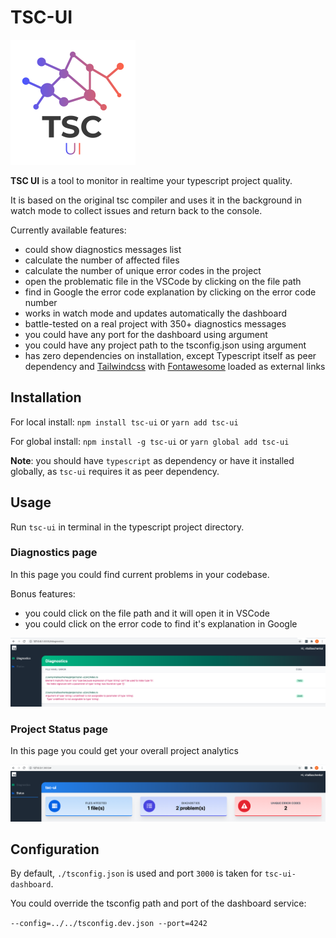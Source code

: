 # TSC-UI

![Logo](./assets/demo/tsc-ui-logo.png)

**TSC UI** is a tool to monitor in realtime your typescript project quality.

It is based on the original tsc compiler and uses it in the background in watch mode to
collect issues and return back to the console.

Currently available features:

- could show diagnostics messages list
- calculate the number of affected files
- calculate the number of unique error codes in the project
- open the problematic file in the VSCode by clicking on the file path
- find in Google the error code explanation by clicking on the error code number
- works in watch mode and updates automatically the dashboard
- battle-tested on a real project with 350+ diagnostics messages
- you could have any port for the dashboard using argument
- you could have any project path to the tsconfig.json using argument
- has zero dependencies on installation, except Typescript itself as peer dependency and [Tailwindcss](https://tailwindcss.com/) with [Fontawesome](https://fontawesome.com/) loaded as external links

## Installation

For local install: `npm install tsc-ui`  or `yarn add tsc-ui`

For global install: `npm install -g tsc-ui` or `yarn global add tsc-ui`

**Note**: you should have `typescript` as dependency or have it installed globally, 
as `tsc-ui` requires it as peer dependency.

## Usage

Run `tsc-ui` in terminal in the typescript project directory.  

### Diagnostics page

In this page you could find current problems in your codebase.

Bonus features:

- you could click on the file path and it will open it in VSCode
- you could click on the error code to find it's explanation in Google

![Diagnostics](./assets/demo/diagnostics.png)


### Project Status page

In this page you could get your overall project analytics

![Status](./assets/demo/status.png)


## Configuration

By default, `./tsconfig.json` is used and port `3000` is taken for `tsc-ui-dashboard`.

You could override the tsconfig path and port of the dashboard service:

`--config=../../tsconfig.dev.json --port=4242`
